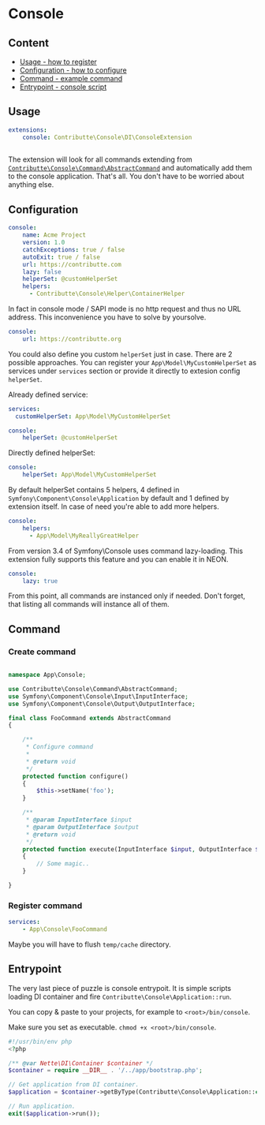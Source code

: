 # Console

## Content

- [Usage - how to register](#usage)
- [Configuration - how to configure](#configuration)
- [Command - example command](#command)
- [Entrypoint - console script](#entrypoint)

## Usage

```yaml
extensions:
    console: Contributte\Console\DI\ConsoleExtension
    
```

The extension will look for all commands extending from [`Contributte\Console\Command\AbstractCommand`](https://github.com/contributte/console/blob/master/src/Command/AbstractCommand.php) and automatically add them to the console application. 
That's all. You don't have to be worried about anything else.

## Configuration

```yaml
console:
    name: Acme Project
    version: 1.0
    catchExceptions: true / false
    autoExit: true / false
    url: https://contributte.com
    lazy: false
    helperSet: @customHelperSet
    helpers:
      - Contributte\Console\Helper\ContainerHelper
```

In fact in console mode / SAPI mode is no http request and thus no URL address. This inconvenience you have to solve by yoursolve.
 
```yaml
console:
    url: https://contributte.org
```

You could also define you custom `helperSet` just in case. There are 2 possible approaches. You can register your
`App\Model\MyCustomHelperSet` as services under `services` section or provide it directly to extesion config `helperSet`.

Already defined service:

```yaml
services:
  customHelperSet: App\Model\MyCustomHelperSet

console:
    helperSet: @customHelperSet
```

Directly defined helperSet:

```yaml
console:
    helperSet: App\Model\MyCustomHelperSet
```

By default helperSet contains 5 helpers, 4 defined in `Symfony\Component\Console\Application` by default and 1 defined
by extension itself. In case of need you're able to add more helpers.

```yaml
console:
    helpers:
      - App\Model\MyReallyGreatHelper
```

From version 3.4 of Symfony\Console uses command lazy-loading. This extension fully supports this feature and
you can enable it in NEON.

```yaml
console:
    lazy: true
```

From this point, all commands are instanced only if needed. Don't forget, that listing all commands will instance all of them.

## Command

### Create command

```php

namespace App\Console;

use Contributte\Console\Command\AbstractCommand;
use Symfony\Component\Console\Input\InputInterface;
use Symfony\Component\Console\Output\OutputInterface;

final class FooCommand extends AbstractCommand
{

	/**
	 * Configure command
	 *
	 * @return void
	 */
	protected function configure()
	{
		$this->setName('foo');
	}

	/**
	 * @param InputInterface $input
	 * @param OutputInterface $output
	 * @return void
	 */
	protected function execute(InputInterface $input, OutputInterface $output)
	{
		// Some magic..
	}

}
```

### Register command

```yml
services:
    - App\Console\FooCommand
```

Maybe you will have to flush `temp/cache` directory.

## Entrypoint

The very last piece of puzzle is console entrypoit. It is simple scripts loading DI container and fire `Contributte\Console\Application::run`.

You can copy & paste to your projects, for example to `<root>/bin/console`.

Make sure you set as executable. `chmod +x <root>/bin/console`.

```php
#!/usr/bin/env php
<?php

/** @var Nette\DI\Container $container */
$container = require __DIR__ . '/../app/bootstrap.php';

// Get application from DI container.
$application = $container->getByType(Contributte\Console\Application::class);

// Run application.
exit($application->run());
```
